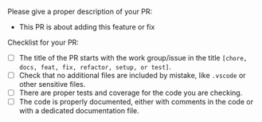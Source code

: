 Please give a proper description of your PR:

- This PR is about adding this feature or fix

Checklist for your PR:

- [ ] The title of the PR starts with the work group/issue in the title `[chore, docs, feat, fix, refactor, setup, or test]`.
- [ ] Check that no additional files are included by mistake, like `.vscode` or other sensitive files.
- [ ] There are proper tests and coverage for the code you are checking.
- [ ] The code is properly documented, either with comments in the code or with a dedicated documentation file.
